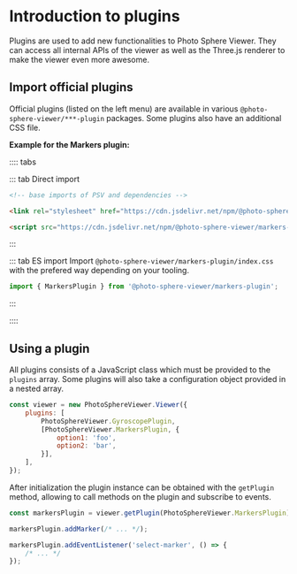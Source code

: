 # Introduction to plugins

Plugins are used to add new functionalities to Photo Sphere Viewer. They can access all internal APIs of the viewer as well as the Three.js renderer to make the viewer even more awesome.

## Import official plugins

Official plugins (listed on the left menu) are available in various `@photo-sphere-viewer/***-plugin` packages. Some plugins also have an additional CSS file.

**Example for the Markers plugin:**

:::: tabs

::: tab Direct import

```html
<!-- base imports of PSV and dependencies -->

<link rel="stylesheet" href="https://cdn.jsdelivr.net/npm/@photo-sphere-viewer/markers-plugin/index.min.css" />

<script src="https://cdn.jsdelivr.net/npm/@photo-sphere-viewer/markers-plugin/index.min.js"></script>
```

:::

::: tab ES import
Import `@photo-sphere-viewer/markers-plugin/index.css` with the prefered way depending on your tooling.

```js
import { MarkersPlugin } from '@photo-sphere-viewer/markers-plugin';
```

:::

::::

## Using a plugin

All plugins consists of a JavaScript class which must be provided to the `plugins` array. Some plugins will also take a configuration object provided in a nested array.

```js
const viewer = new PhotoSphereViewer.Viewer({
    plugins: [
        PhotoSphereViewer.GyroscopePlugin,
        [PhotoSphereViewer.MarkersPlugin, {
            option1: 'foo',
            option2: 'bar',
        }],
    ],
});
```

After initialization the plugin instance can be obtained with the `getPlugin` method, allowing to call methods on the plugin and subscribe to events.

```js
const markersPlugin = viewer.getPlugin(PhotoSphereViewer.MarkersPlugin);

markersPlugin.addMarker(/* ... */);

markersPlugin.addEventListener('select-marker', () => {
    /* ... */
});
```
